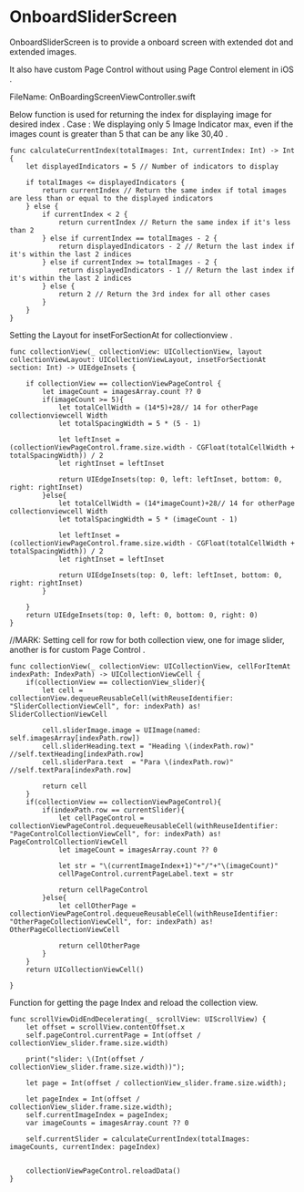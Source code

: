 # OnboardSliderScreen
OnboardSliderScreen is to provide a onboard screen with extended dot and extended images.

It also have custom Page Control without using Page Control element in iOS . 

FileName: OnBoardingScreenViewController.swift 

Below function is used for returning the index for displaying image for desired index . 
Case : We displaying only 5 Image Indicator max, even if the images count is greater than 5 that can be any like 30,40 .


    func calculateCurrentIndex(totalImages: Int, currentIndex: Int) -> Int {
        let displayedIndicators = 5 // Number of indicators to display

        if totalImages <= displayedIndicators {
            return currentIndex // Return the same index if total images are less than or equal to the displayed indicators
        } else {
            if currentIndex < 2 {
                return currentIndex // Return the same index if it's less than 2
            } else if currentIndex == totalImages - 2 {
                return displayedIndicators - 2 // Return the last index if it's within the last 2 indices
            } else if currentIndex >= totalImages - 2 {
                return displayedIndicators - 1 // Return the last index if it's within the last 2 indices
            } else {
                return 2 // Return the 3rd index for all other cases
            }
        }
    }


Setting the Layout for insetForSectionAt for collectionview .

    func collectionView(_ collectionView: UICollectionView, layout collectionViewLayout: UICollectionViewLayout, insetForSectionAt section: Int) -> UIEdgeInsets {

        if collectionView == collectionViewPageControl {
            let imageCount = imagesArray.count ?? 0
            if(imageCount >= 5){
                let totalCellWidth = (14*5)+28// 14 for otherPage collectionviewcell Width
                let totalSpacingWidth = 5 * (5 - 1)

                let leftInset = (collectionViewPageControl.frame.size.width - CGFloat(totalCellWidth + totalSpacingWidth)) / 2
                let rightInset = leftInset

                return UIEdgeInsets(top: 0, left: leftInset, bottom: 0, right: rightInset)
            }else{
                let totalCellWidth = (14*imageCount)+28// 14 for otherPage collectionviewcell Width
                let totalSpacingWidth = 5 * (imageCount - 1)

                let leftInset = (collectionViewPageControl.frame.size.width - CGFloat(totalCellWidth + totalSpacingWidth)) / 2
                let rightInset = leftInset

                return UIEdgeInsets(top: 0, left: leftInset, bottom: 0, right: rightInset)
            }
            
        }
        return UIEdgeInsets(top: 0, left: 0, bottom: 0, right: 0)
    }


//MARK: Setting cell for row for both collection view, one for image slider, another is for custom Page Control .

    func collectionView(_ collectionView: UICollectionView, cellForItemAt indexPath: IndexPath) -> UICollectionViewCell {
        if(collectionView == collectionView_slider){
            let cell = collectionView.dequeueReusableCell(withReuseIdentifier: "SliderCollectionViewCell", for: indexPath) as! SliderCollectionViewCell
            
            cell.sliderImage.image = UIImage(named: self.imagesArray[indexPath.row])
            cell.sliderHeading.text = "Heading \(indexPath.row)" //self.textHeading[indexPath.row]
            cell.sliderPara.text  = "Para \(indexPath.row)" //self.textPara[indexPath.row]
            
            return cell
        }
        if(collectionView == collectionViewPageControl){
            if(indexPath.row == currentSlider){
                let cellPageControl = collectionViewPageControl.dequeueReusableCell(withReuseIdentifier: "PageControlCollectionViewCell", for: indexPath) as! PageControlCollectionViewCell
                let imageCount = imagesArray.count ?? 0
                
                let str = "\(currentImageIndex+1)"+"/"+"\(imageCount)"
                cellPageControl.currentPageLabel.text = str
                
                return cellPageControl
            }else{
                let cellOtherPage = collectionViewPageControl.dequeueReusableCell(withReuseIdentifier: "OtherPageCollectionViewCell", for: indexPath) as! OtherPageCollectionViewCell

                return cellOtherPage
            }
        }
        return UICollectionViewCell()
        
    }

Function for getting the page Index and reload the collection view. 

    func scrollViewDidEndDecelerating(_ scrollView: UIScrollView) {
        let offset = scrollView.contentOffset.x
        self.pageControl.currentPage = Int(offset / collectionView_slider.frame.size.width)
        
        print("slider: \(Int(offset / collectionView_slider.frame.size.width))");
        
        let page = Int(offset / collectionView_slider.frame.size.width);
        
        let pageIndex = Int(offset / collectionView_slider.frame.size.width);
        self.currentImageIndex = pageIndex;
        var imageCounts = imagesArray.count ?? 0
     
        self.currentSlider = calculateCurrentIndex(totalImages: imageCounts, currentIndex: pageIndex)
        
        
        collectionViewPageControl.reloadData()
    }
